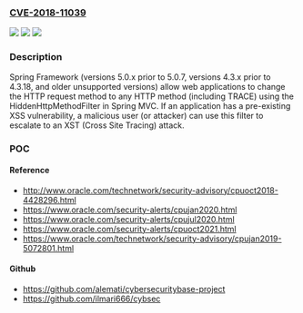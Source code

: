 ### [CVE-2018-11039](https://cve.mitre.org/cgi-bin/cvename.cgi?name=CVE-2018-11039)
![](https://img.shields.io/static/v1?label=Product&message=Spring%20Framework&color=blue)
![](https://img.shields.io/static/v1?label=Version&message=5.0.x5.0.7%20&color=brighgreen)
![](https://img.shields.io/static/v1?label=Vulnerability&message=Cross%20Site%20Tracing&color=brighgreen)

### Description

Spring Framework (versions 5.0.x prior to 5.0.7, versions 4.3.x prior to 4.3.18, and older unsupported versions) allow web applications to change the HTTP request method to any HTTP method (including TRACE) using the HiddenHttpMethodFilter in Spring MVC. If an application has a pre-existing XSS vulnerability, a malicious user (or attacker) can use this filter to escalate to an XST (Cross Site Tracing) attack.

### POC

#### Reference
- http://www.oracle.com/technetwork/security-advisory/cpuoct2018-4428296.html
- https://www.oracle.com/security-alerts/cpujan2020.html
- https://www.oracle.com/security-alerts/cpujul2020.html
- https://www.oracle.com/security-alerts/cpuoct2021.html
- https://www.oracle.com/technetwork/security-advisory/cpujan2019-5072801.html

#### Github
- https://github.com/alemati/cybersecuritybase-project
- https://github.com/ilmari666/cybsec

